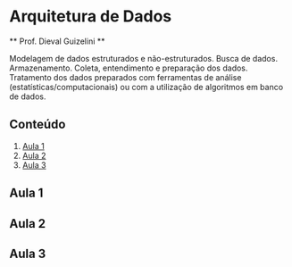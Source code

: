 # Arquitetura de Dados
** Prof. Dieval Guizelini **

Modelagem de dados estruturados e não-estruturados. Busca de dados. Armazenamento. Coleta, entendimento e preparação dos dados. Tratamento dos dados preparados com ferramentas de análise (estatísticas/computacionais) ou com a utilização de algoritmos em banco de dados.

## Conteúdo
1. [Aula 1](#aula1)
2. [Aula 2](#aula2)
3. [Aula 3](#aula3)

## Aula 1 <a name="aula1"></a>
## Aula 2 <a name="aula2"></a>
## Aula 3 <a name="aula3"></a>
